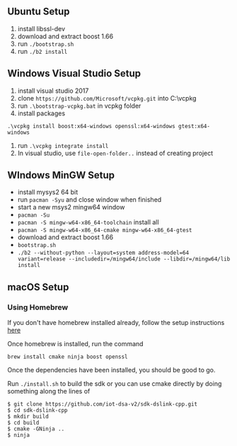 ## Ubuntu Setup

1. install libssl-dev
1. download and extract boost 1.66
1. run `./bootstrap.sh`
1. run `./b2 install`

## Windows Visual Studio Setup

1. install visual studio 2017
1. clone `https://github.com/Microsoft/vcpkg.git`
 into C:\vcpkg
1. run `.\bootstrap-vcpkg.bat` in vcpkg folder
1. install packages
```
.\vcpkg install boost:x64-windows openssl:x64-windows gtest:x64-windows
```
1. run `.\vcpkg integrate install`
1. In visual studio, use `file-open-folder..` instead of creating project 

## WIndows MinGW Setup

* install mysys2 64 bit
* run `pacman -Syu` and close window when finished
* start a new msys2 mingw64 window
* `pacman -Su`
* `pacman -S mingw-w64-x86_64-toolchain` install all
* `pacman -S mingw-w64-x86_64-cmake mingw-w64-x86_64-gtest`
* download and extract boost 1.66
* `bootstrap.sh`
* `./b2 --without-python --layout=system address-model=64 variant=release --includedir=/mingw64/include --libdir=/mingw64/lib install`

## macOS Setup

### Using Homebrew

If you don't have homebrew installed already, follow the setup instructions [here](https://brew.sh/)

Once homebrew is installed, run the command

```brew install cmake ninja boost openssl```

Once the dependencies have been installed, you should be good to go. 

Run ```./install.sh``` to build the sdk or you can use cmake directly by doing something along the lines of

```
$ git clone https://github.com/iot-dsa-v2/sdk-dslink-cpp.git
$ cd sdk-dslink-cpp
$ mkdir build
$ cd build
$ cmake -GNinja ..
$ ninja
```

